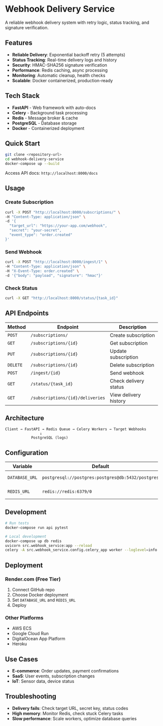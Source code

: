 # Webhook Delivery Service

A reliable webhook delivery system with retry logic, status tracking, and signature verification.

## Features

- **Reliable Delivery**: Exponential backoff retry (5 attempts)
- **Status Tracking**: Real-time delivery logs and history
- **Security**: HMAC-SHA256 signature verification
- **Performance**: Redis caching, async processing
- **Monitoring**: Automatic cleanup, health checks
- **Scalable**: Docker containerized, production-ready

## Tech Stack

- **FastAPI** - Web framework with auto-docs
- **Celery** - Background task processing
- **Redis** - Message broker & cache
- **PostgreSQL** - Database storage
- **Docker** - Containerized deployment

## Quick Start

```bash
git clone <repository-url>
cd webhook-delivery-service
docker-compose up --build
```

Access API docs: `http://localhost:8000/docs`

## Usage

### Create Subscription
```bash
curl -X POST "http://localhost:8000/subscriptions/" \
-H "Content-Type: application/json" \
-d '{
  "target_url": "https://your-app.com/webhook",
  "secret": "your-secret",
  "event_type": "order.created"
}'
```

### Send Webhook
```bash
curl -X POST "http://localhost:8000/ingest/1" \
-H "Content-Type: application/json" \
-H "X-Event-Type: order.created" \
-d '{"body": "payload", "signature": "hmac"}'
```

### Check Status
```bash
curl -X GET "http://localhost:8000/status/{task_id}"
```

## API Endpoints

| Method | Endpoint | Description |
|--------|----------|-------------|
| `POST` | `/subscriptions/` | Create subscription |
| `GET` | `/subscriptions/{id}` | Get subscription |
| `PUT` | `/subscriptions/{id}` | Update subscription |
| `DELETE` | `/subscriptions/{id}` | Delete subscription |
| `POST` | `/ingest/{id}` | Send webhook |
| `GET` | `/status/{task_id}` | Check delivery status |
| `GET` | `/subscriptions/{id}/deliveries` | View delivery history |

## Architecture

```
Client → FastAPI → Redis Queue → Celery Workers → Target Webhooks
                ↓
            PostgreSQL (logs)
```

## Configuration

| Variable | Default | Description |
|----------|---------|-------------|
| `DATABASE_URL` | `postgresql://postgres:postgres@db:5432/postgres` | Database connection |
| `REDIS_URL` | `redis://redis:6379/0` | Redis connection |

## Development

```bash
# Run tests
docker-compose run api pytest

# Local development
docker-compose up db redis
uvicorn src.webhook_service:app --reload
celery -A src.webhook_service.config.celery_app worker --loglevel=info
```

## Deployment

### Render.com (Free Tier)
1. Connect GitHub repo
2. Choose Docker deployment
3. Set `DATABASE_URL` and `REDIS_URL`
4. Deploy

### Other Platforms
- AWS ECS
- Google Cloud Run
- DigitalOcean App Platform
- Heroku

## Use Cases

- **E-commerce**: Order updates, payment confirmations
- **SaaS**: User events, subscription changes
- **IoT**: Sensor data, device status

## Troubleshooting

- **Delivery fails**: Check target URL, secret key, status codes
- **High memory**: Monitor Redis, check stuck Celery tasks
- **Slow performance**: Scale workers, optimize database queries

